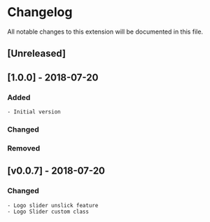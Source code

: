 # Changelog
All notable changes to this extension will be documented in this file.

## [Unreleased]

## [1.0.0] - 2018-07-20
### Added
    - Initial version
### Changed

### Removed


## [v0.0.7] - 2018-07-20
### Changed
    - Logo slider unslick feature
    - Logo Slider custom class


